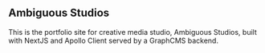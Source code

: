 ## Ambiguous Studios

This is the portfolio site for creative media studio, Ambiguous Studios, built with NextJS and Apollo Client served by a GraphCMS backend.
